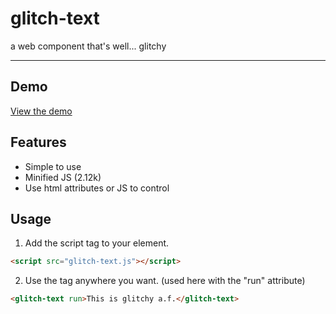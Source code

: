 # glitch-text
a web component that's well... glitchy

---------------

## Demo
[View the demo](https://ryan-appel.com/web-components/glitch-text/)

## Features 

- Simple to use
- Minified JS (2.12k)
- Use html attributes or JS to control

## Usage

1. Add the script tag to your <head> element.
```html
<script src="glitch-text.js"></script>
```
2. Use the <glitch-text> tag anywhere you want. (used here with the "run" attribute)
```html
<glitch-text run>This is glitchy a.f.</glitch-text>
```

